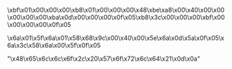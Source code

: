 \xbf\x01\x00\x00\x00\xb8\x01\x00\x00\x00\x48\xbe\xa8\x00\x40\x00\x00\x00\x00\x00\xba\x0d\x00\x00\x00\x0f\x05\xb8\x3c\x00\x00\x00\xbf\x00\x00\x00\x00\x0f\x05

\x6a\x01\x5f\x6a\x01\x58\x68\x9c\x00\x40\x00\x5e\x6a\x0d\x5a\x0f\x05\x6a\x3c\x58\x6a\x00\x5f\x0f\x05

"\x48\x65\x6c\x6c\x6f\x2c\x20\x57\x6f\x72\x6c\x64\x21\x0d\x0a"